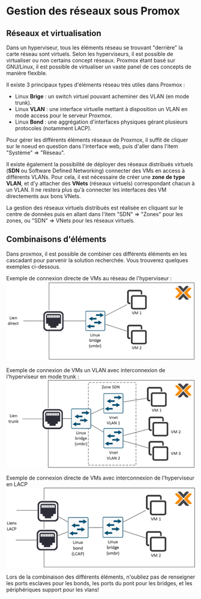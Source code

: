 # Gestion des réseaux sous Promox

## Réseaux et virtualisation

Dans un hyperviseur, tous les éléments réseau se trouvant "derrière" la carte réseau sont virtuels. Selon les hyperviseurs, il est possible de virtualiser ou non certains concept réseaux. Proxmox étant basé sur GNU/Linux, il est possible de virtualiser un vaste panel de ces concepts de manière flexible.

Il existe 3 principaux types d'éléments réseau très utiles dans Proxmox :

- Linux **Brige** : un switch virtuel pouvant acheminer des VLAN (en mode trunk).
- Linux **VLAN** : une interface virtuelle mettant à disposition un VLAN en mode access pour le serveur Proxmox.
- Linux **Bond** : une aggrégation d'interfaces physiques gérant plusieurs protocoles (notamment LACP).

Pour gérer les différents éléments réseaux de Proxmox, il suffit de cliquer sur le noeud en question dans l'interface web, puis d'aller dans l'item "Système" => "Réseau".



Il existe également la possibilité de déployer des réseaux distribués virtuels (**SDN** ou Software Defined Networking) connecter des VMs en access à différents VLANs.
Pour cela, il est nécessaire de créer une **zone de type VLAN**, et d'y attacher des **VNets** (réseaux virtuels) correspondant chacun à un VLAN. Il ne restera plus qu'à connecter les interfaces des VM directements aux bons VNets.

La gestion des réseaux virtuels distribués est réalisée en cliquant sur le centre de données puis en allant dans l'item "SDN" => "Zones" pour les zones, ou "SDN" => VNets pour les réseaux virtuels.


## Combinaisons d'éléments

Dans proxmox, il est possible de combiner ces différents éléments en les cascadant pour parvenir la solution recherchée. Vous trouverez quelques exemples ci-dessous.

Exemple de connexion directe de VMs au réseau de l'hyperviseur :
![Connexion directe](../../medias/cours/proxmox/reseau-bridge.png)

Exemple de connexion de VMs un VLAN avec interconnexion de l'hyperviseur en mode trunk :
![Connexion VLAN](../../medias/cours/proxmox/reseau-vlan.png)

Exemple de connexion directe de VMs avec interconnexion de l'hyperviseur en LACP 
![connexion LACP](../../medias/cours/proxmox/reseau-lcap.png)

Lors de la combinaison des différents éléments, n'oubliez pas de renseigner les ports esclaves pour les bonds, les ports du pont pour les bridges, et les périphériques support pour les vlans!